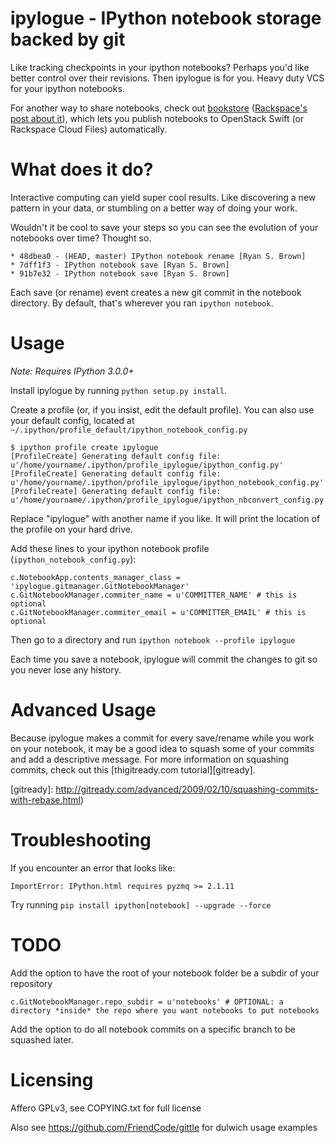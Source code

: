 # ipylogue - IPython notebook storage backed by git

Like tracking checkpoints in your ipython notebooks? Perhaps you'd like better
control over their revisions. Then ipylogue is for you. Heavy duty VCS for your
ipython notebooks.

For another way to share notebooks, check out [bookstore][bookstore]
([Rackspace's post about it][blogpost]), which lets you publish notebooks to
OpenStack Swift (or Rackspace Cloud Files) automatically.

[bookstore]: https://github.com/rgbkrk/bookstore
[blogpost]: https://developer.rackspace.com/blog/bookstore-for-ipython-notebooks/

# What does it do?

Interactive computing can yield super cool results. Like discovering a new
pattern in your data, or stumbling on a better way of doing your work.

Wouldn't it be cool to save your steps so you can see the evolution of your
notebooks over time? Thought so.

```
* 48dbea0 - (HEAD, master) IPython notebook rename [Ryan S. Brown]
* 7dff1f3 - IPython notebook save [Ryan S. Brown]
* 91b7e32 - IPython notebook save [Ryan S. Brown]
```

Each save (or rename) event creates a new git commit in the notebook directory.
By default, that's wherever you ran `ipython notebook`.

# Usage

*Note: Requires IPython 3.0.0+*

Install ipylogue by running `python setup.py install`.

Create a profile (or, if you insist, edit the default profile).  You can
also use your default config, located at
`~/.ipython/profile_default/ipython_notebook_config.py`

```
$ ipython profile create ipylogue
[ProfileCreate] Generating default config file: u'/home/yourname/.ipython/profile_ipylogue/ipython_config.py'
[ProfileCreate] Generating default config file: u'/home/yourname/.ipython/profile_ipylogue/ipython_notebook_config.py'
[ProfileCreate] Generating default config file: u'/home/yourname/.ipython/profile_ipylogue/ipython_nbconvert_config.py'
```

Replace "ipylogue" with another name if you like. It will print the location of
the profile on your hard drive.

Add these lines to your ipython notebook profile (`ipython_notebook_config.py`):

```
c.NotebookApp.contents_manager_class = 'ipylogue.gitmanager.GitNotebookManager'
c.GitNotebookManager.commiter_name = u'COMMITTER_NAME' # this is optional
c.GitNotebookManager.commiter_email = u'COMMITTER_EMAIL' # this is optional
```

Then go to a directory and run `ipython notebook --profile ipylogue`

Each time you save a notebook, ipylogue will commit the changes to git so you
never lose any history.

# Advanced Usage

Because ipylogue makes a commit for every save/rename while you work on your
notebook, it may be a good idea to squash some of your commits and add a
descriptive message. For more information on squashing commits, check out this
[thigitready.com tutorial][gitready].

[gitready]: http://gitready.com/advanced/2009/02/10/squashing-commits-with-rebase.html)

# Troubleshooting

If you encounter an error that looks like:

```
ImportError: IPython.html requires pyzmq >= 2.1.11
```

Try running `pip install ipython[notebook] --upgrade --force`

# TODO

Add the option to have the root of your notebook folder be a subdir of your repository

```
c.GitNotebookManager.repo_subdir = u'notebooks' # OPTIONAL: a directory *inside* the repo where you want notebooks to put notebooks
```

Add the option to do all notebook commits on a specific branch to be squashed
later.


# Licensing

Affero GPLv3, see COPYING.txt for full license

Also see https://github.com/FriendCode/gittle for dulwich usage examples
